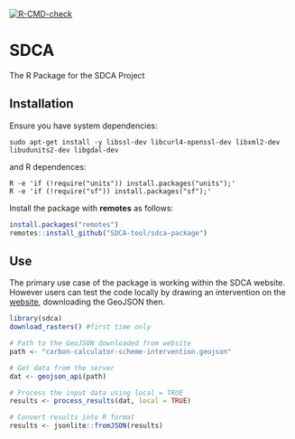
<!-- README.md is generated from README.Rmd. Please edit that file -->

<!-- badges: start -->

[![R-CMD-check](https://github.com/SDCA-tool/sdca-package/workflows/R-CMD-check/badge.svg)](https://github.com/SDCA-tool/sdca-package/actions)
<!-- badges: end -->

# SDCA

The R Package for the SDCA Project

## Installation

Ensure you have system dependencies:

`sudo apt-get install -y libssl-dev libcurl4-openssl-dev libxml2-dev
libudunits2-dev libgdal-dev`

and R dependences:

    R -e 'if (!require("units")) install.packages("units");'
    R -e 'if (!require("sf")) install.packages("sf");'

Install the package with **remotes** as follows:

``` r
install.packages("remotes")
remotes::install_github("SDCA-tool/sdca-package")
```

## Use

The primary use case of the package is working within the SDCA website.
However users can test the code locally by drawing an intervention on
the [website](https://dev.carbon.place/), downloading the GeoJSON then.

``` r
library(sdca)
download_rasters() #first time only

# Path to the GeoJSON downloaded from website
path <- "carbon-calculator-scheme-intervention.geojson"

# Get data from the server
dat <- geojson_api(path)

# Process the input data using local = TRUE
results <- process_results(dat, local = TRUE)

# Convert results into R format
results <- jsonlite::fromJSON(results)
```
